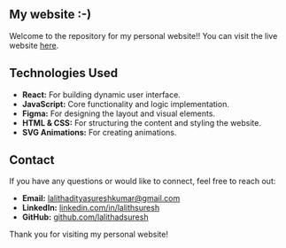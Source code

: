 ## My website :-)

Welcome to the repository for my personal website!! You can visit the live website [here](https://lalithadsuresh.github.io/LalithsPersonalWebsite/).


## Technologies Used

- **React:** For building dynamic user interface.
- **JavaScript:** Core functionality and logic implementation. 
- **Figma:** For designing the layout and visual elements.
- **HTML & CSS:** For structuring the content and styling the website.
- **SVG Animations:** For creating animations.


## Contact

If you have any questions or would like to connect, feel free to reach out:

- **Email:** [lalithadityasureshkumar@gmail.com](mailto:lalithadityasureshkumar@gmail.com)
- **LinkedIn:** [linkedin.com/in/lalithsuresh](https://www.linkedin.com/in/lalithsuresh/)
- **GitHub:** [github.com/lalithadsuresh](https://github.com/lalithadsuresh)

Thank you for visiting my personal website!
